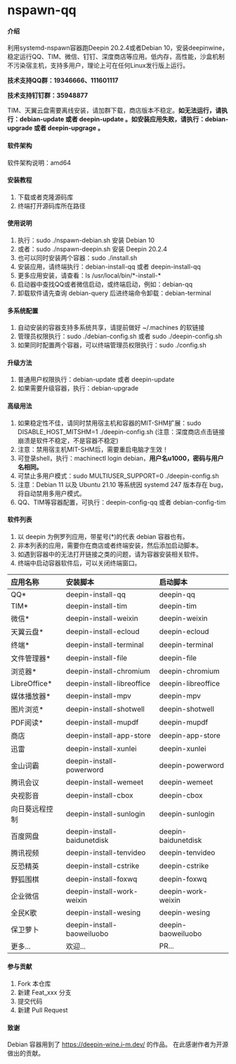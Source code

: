 # nspawn-qq

#### 介绍
利用systemd-nspawn容器跑Deepin 20.2.4或者Debian 10，安装deepinwine，稳定运行QQ、TIM、微信、钉钉、深度商店等应用。低内存，高性能，沙盒机制不污染宿主机，支持多用户，理论上可在任何Linux发行版上运行。

<p><b>技术支持QQ群：19346666、111601117</b></p>
<p><b>技术支持钉钉群：35948877</b></p>
TIM、天翼云盘需要离线安装，请加群下载，商店版本不稳定。<b>如无法运行，请执行：debian-update 或者 deepin-update 。如安装应用失败，请执行：debian-upgrade 或者 deepin-upgrage 。</b>

#### 软件架构
软件架构说明：amd64

#### 安装教程
1.  下载或者克隆源码库
2.  终端打开源码库所在路径

#### 使用说明
1.  执行：sudo ./nspawn-debian.sh 安装 Debian 10
2.  或者：sudo ./nspawn-deepin.sh 安装 Deepin 20.2.4
3.  也可以同时安装两个容器：sudo ./install.sh
4.  安装应用，请终端执行：debian-install-qq 或者 deepin-install-qq
5.  更多应用安装，请查看：ls /usr/local/bin/\*-install-\*
6.  启动器中查找QQ或者微信启动，或终端启动，例如：debian-qq
7.  卸载软件请先查询 debian-query 后进终端命令卸载：debian-terminal

#### 多系统配置
1.  自动安装的容器支持多系统共享，请提前做好 ~/.machines 的软链接
2.  管理员权限执行：sudo ./debian-config.sh 或者 sudo ./deepin-config.sh
3.  如果同时配置两个容器，可以终端管理员权限执行：sudo ./config.sh

#### 升级方法
1.  普通用户权限执行：debian-update 或者 deepin-update
2.  如果需要升级容器，执行：debian-upgrade

#### 高级用法
1.  如果稳定性不佳，请同时禁用宿主机和容器的MIT-SHM扩展：sudo DISABLE_HOST_MITSHM=1 ./deepin-config.sh (注意：深度商店点击链接崩溃是软件不稳定，不是容器不稳定)
2.  注意：禁用宿主机MIT-SHM后，需要重启电脑才生效！
3.  可登录shell，执行：machinectl login debian，<b>用户名u1000，密码与用户名相同。</b>
4.  可禁止多用户模式：sudo MULTIUSER_SUPPORT=0 ./deepin-config.sh
5.  注意：Debian 11 以及 Ubuntu 21.10 等系统因 systemd 247 版本存在 bug，将自动禁用多用户模式。
6.  QQ、TIM等容器配置，可执行：deepin-config-qq 或者 debian-config-tim

#### 软件列表
1.  以 deepin 为例罗列应用，带星号(*)的代表 debian 容器也有。
2.  非本列表的应用，需要你在商店或者终端安装，然后添加启动脚本。
3.  如遇到容器中的无法打开链接之类的问题，请为容器安装相关软件。
4.  终端中启动容器软件后，可以关闭终端窗口。

| 应用名称      | 安装脚本                     | 启动脚本                  |
| :---        | :----                       | :----                    |
| QQ*         | deepin-install-qq           | deepin-qq                |
| TIM*        | deepin-install-tim          | deepin-tim               |
| 微信*        | deepin-install-weixin       | deepin-weixin            |
| 天翼云盘*     | deepin-install-ecloud       | deepin-ecloud            |
| 终端*        | deepin-install-terminal     | deepin-terminal          |
| 文件管理器*   | deepin-install-file         | deepin-file              |
| 浏览器*      | deepin-install-chromium     | deepin-chromium          |
| LibreOffice*| deepin-install-libreoffice  | deepin-libreoffice       |
| 媒体播放器*   | deepin-install-mpv          | deepin-mpv               |
| 图片浏览*     | deepin-install-shotwell     | deepin-shotwell          |
| PDF阅读*     | deepin-install-mupdf        | deepin-mupdf             |
| 商店         | deepin-install-app-store    | deepin-app-store         |
| 迅雷         | deepin-install-xunlei       | deepin-xunlei            |
| 金山词霸      | deepin-install-powerword    | deepin-powerword         |
| 腾讯会议      | deepin-install-wemeet       | deepin-wemeet            |
| 央视影音      | deepin-install-cbox         | deepin-cbox              |
| 向日葵远程控制 | deepin-install-sunlogin     | deepin-sunlogin          |
| 百度网盘      | deepin-install-baidunetdisk | deepin-baidunetdisk      |
| 腾讯视频      | deepin-install-tenvideo     | deepin-tenvideo          |
| 反恐精英      | deepin-install-cstrike      | deepin-cstrike           |
| 野狐围棋      | deepin-install-foxwq        | deepin-foxwq             |
| 企业微信      | deepin-install-work-weixin  | deepin-work-weixin       |
| 全民K歌      | deepin-install-wesing       | deepin-wesing            |
| 保卫萝卜      | deepin-install-baoweiluobo  | deepin-baoweiluobo       |
| 更多...      | 欢迎...                      | PR...                    |

#### 参与贡献
1.  Fork 本仓库
2.  新建 Feat_xxx 分支
3.  提交代码
4.  新建 Pull Request

#### 致谢
Debian 容器用到了 https://deepin-wine.i-m.dev/ 的作品。
在此感谢作者为开源做出的贡献。
